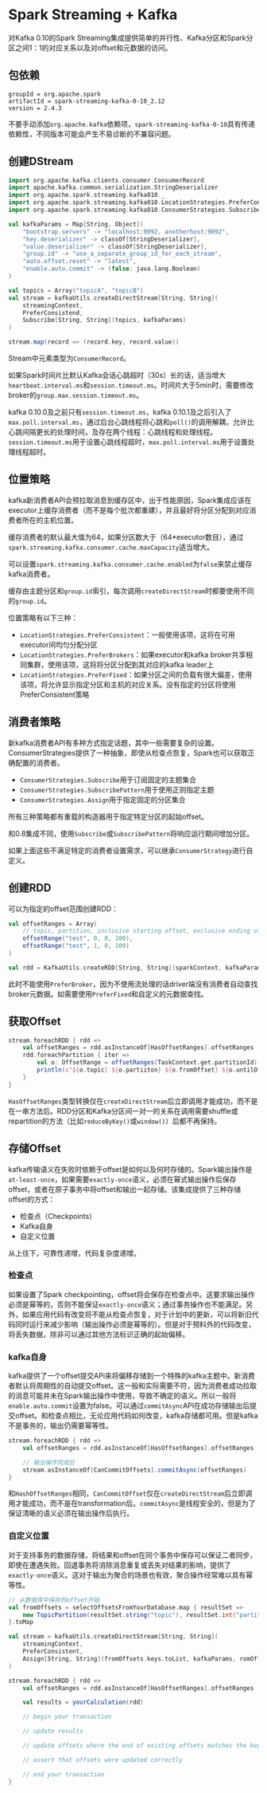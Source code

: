 # Spark Streaming + Kafka #

对Kafka 0.10的Spark Streaming集成提供简单的并行性、Kafka分区和Spark分区之间1：1的对应关系以及对offset和元数据的访问。

## 包依赖 ##

```maven
groupId = org.apache.spark
artifactId = spark-streaming-kafka-0-10_2.12
version = 2.4.3
```

不要手动添加`org.apache.kafka`依赖项，`spark-streaming-kafka-0-10`具有传递依赖性，不同版本可能会产生不易诊断的不兼容问题。

## 创建DStream ##

```scala
import org.apache.kafka.clients.consumer.ConsumerRecord
import apache.kafka.common.serialization.StringDeserializer
import org.apache.spark.streaming.kafka010._
import org.apache.spark.streaming.kafka010.LocationStrategies.PreferConsistent
import org.apache.spark.streaming.kafka010.ConsumerStrategies.Subscribe

val kafkaParams = Map[String, Object](
    "bootstrap.servers" -> "localhost:9092, anotherhost:9092",
    "key.deserializer" -> classOf[StringDeserializer],
    "value.deserializer" -> classOf[StringDeserializer],
    "group.id" -> "use_a_separate_group_id_for_each_stream",
    "auto.offset.reset" -> "latest",
    "enable.auto.commit" -> (false: java.lang.Boolean)
)

val topics = Array("topicA", "topicB")
val stream = kafkaUtils.createDirectStream[String, String](
    streamingContext,
    PreferConsistend,
    Subscribe[String, String](topics, kafkaParams)
)

stream.map(record => (record.key, record.value))
```

Stream中元素类型为`ConsumerRecord`。

如果Spark时间片比默认Kafka会话心跳超时（30s）长的话，适当增大`heartbeat.interval.ms`和`session.timeout.ms`。时间片大于5min时，需要修改broker的`group.max.session.timeout.ms`。

kafka 0.10.0及之前只有`session.timeout.ms`，kafka 0.10.1及之后引入了`max.poll.interval.ms`，通过后台心跳线程将心跳和`poll()`的调用解耦，允许比心跳间隔更长的处理时间，及存在两个线程：心跳线程和处理线程。`session.timeout.ms`用于设置心跳线程超时，`max.poll.interval.ms`用于设置处理线程超时。

## 位置策略 ##

kafka新消费者API会预拉取消息到缓存区中，出于性能原因，Spark集成应该在executor上缓存消费者（而不是每个批次都重建），并且最好将分区分配到对应消费者所在的主机位置。

缓存消费者的默认最大值为64，如果分区数大于（64*executor数目），通过`spark.streaming.kafka.consumer.cache.maxCapacity`适当增大。

可以设置`spark.streaming.kafka.consumer.cache.enabled`为`false`来禁止缓存kafka消费者。

缓存由主题分区和`group.id`索引，每次调用`createDirectStream`时都要使用不同的`group.id`。

位置策略有以下三种：

+ `LocationStrategies.PreferConsistent`：一般使用该项，这将在可用executor间均匀分配分区
+ `LocationStrategies.PreferBrokers`：如果executor和kafka broker共享相同集群，使用该项，这将将分区分配到其对应的kafka leader上
+ `LocationStrategies.PreferFixed`：如果分区之间的负载有很大偏差，使用该项，将允许显示指定分区和主机的对应关系。没有指定的分区将使用PreferConsistent策略

## 消费者策略 ##

新kafka消费者API有多种方式指定话题，其中一些需要复杂的设置。ConsumerStrategies提供了一种抽象，即使从检查点恢复，Spark也可以获取正确配置的消费者。

+ `ConsumerStrategies.Subscribe`用于订阅固定的主题集合
+ `ConsumerStrategies.SubscribePattern`用于使用正则指定主题
+ `ConsumerStrategies.Assign`用于指定固定的分区集合

所有三种策略都有重载的构造器用于指定特定分区的起始offset。

和0.8集成不同，使用`Subscribe`或`SubscribePattern`将响应运行期间增加分区。

如果上面这些不满足特定的消费者设置需求，可以继承`ConsumerStrategy`进行自定义。

## 创建RDD ##

可以为指定的offset范围创建RDD：

```scala
val offsetRanges = Array(
    // topic, partition, inclusive starting offset, exclusive ending offset
    offsetRange("test", 0, 0, 100),
    offsetRange("test", 1, 0, 100)
)

val rdd = KafkaUtils.createRDD[String, String](sparkContext, kafkaParams, offsetRanges, preferConsistent)
```

此时不能使用`PreferBroker`，因为不使用流处理的话driver端没有消费者自动查找broker元数据。如需要使用`PreferFixed`和自定义的元数据查找。

## 获取Offset ##

```scala
stream.foreachRDD { rdd =>
    val offsetRanges = rdd.asInstanceOf[HasOffsetRanges].offsetRanges
    rdd.foreachPartition { iter =>
        val o: OffsetRange = offsetRanges(TaskContext.get.partitionId)
        println(s"${o.topic} ${o.partiiton} ${o.fromOffset} ${o.untilOffset}")
    }
}
```

`HasOffsetRanges`类型转换仅在`createDirectStream`后立即调用才能成功，而不是在一串方法后。RDD分区和Kafka分区间一对一的关系在调用需要shuffle或repartition的方法（比如`reduceByKey()`或`window()`）后都不再保持。

## 存储Offset ##

kafka传输语义在失败时依赖于offset是如何以及何时存储的。Spark输出操作是`at-least-once`，如果需要`exactly-once`语义，必须在幂式输出操作后保存offset，或者在原子事务中将offset和输出一起存储。该集成提供了三种存储offset的方式：

+ 检查点（Checkpoints）
+ Kafka自身
+ 自定义位置

从上往下，可靠性递增，代码复杂度递增。

### 检查点 ###

如果设置了Spark checkpointing，offset将会保存在检查点中。这要求输出操作必须是幂等的，否则不能保证`exactly-once`语义；通过事务操作也不能满足。另外，如果应用代码有改变将不能从检查点恢复，对于计划中的更新，可以将新旧代码同时运行来减少影响（输出操作必须是幂等的）。但是对于预料外的代码改变，将丢失数据，除非可以通过其他方法标识正确的起始偏移。

### kafka自身 ###

kafka提供了一个offset提交APi来将偏移存储到一个特殊的kafka主题中。新消费者默认将周期性的自动提交offset。这一般和实际需要不符，因为消费者成功拉取的消息可能并未在Spark输出操作中使用，导致不确定的语义。所以一般将`enable.auto.commit`设置为false。可以通过`commitAsync`API在成功存储输出后提交offset。和检查点相比，无论应用代码如何改变，kafka存储都可用。但是kafka不是事务的，输出仍需要幂等性。

```scala
stream.foreachRDD { rdd =>
    val offsetRanges = rdd.asInstanceOf[HasOffsetRanges].offsetRanges

    // 输出操作完成后
    stream.asInstanceOf[CanCommitOffsets].commitAsync(offsetRanges)
}
```

和`HashOffsetRanges`相同，`CanCommitOffset`仅在`createDirectStream`后立即调用才能成功，而不是在transformation后。`commitAsync`是线程安全的，但是为了保证清晰的语义必须在输出操作后执行。

### 自定义位置 ###

对于支持事务的数据存储，将结果和offset在同个事务中保存可以保证二者同步，即使在遭遇失败。回退事务将消除消息重复或丢失对结果的影响，提供了`exactly-once`语义。这对于输出为聚合的场景也有效，聚合操作经常难以具有幂等性。

```scala
// 从数据库中保存的offset开始
val fromOffsets = selectOffsetsFromYourDatabase.map { resultSet =>
    new TopicPartition(resultSet.string("topic"), resultSet.int("partition")) -> resultSet.long("offset")
}.toMap

val stream = kafkaUtils.createDirectStream[String, String](
    streamingContext,
    PreferConsistent,
    Assign[String, String](fromOffsets.keys.toList, kafkaParams, romOffsets)
)

stream.foreachRDD { rdd =>
    val offsetRanges = rdd.asInstanceOf[HasOffsetRanges].offsetRanges

    val results = yourCalculation(rdd)

    // begin your transaction

    // update results

    // update offsets where the end of existing offsets matches the beginning of this batch of ofsets

    // assert that offsets were updated correctly

    // end your transaction
}
```

